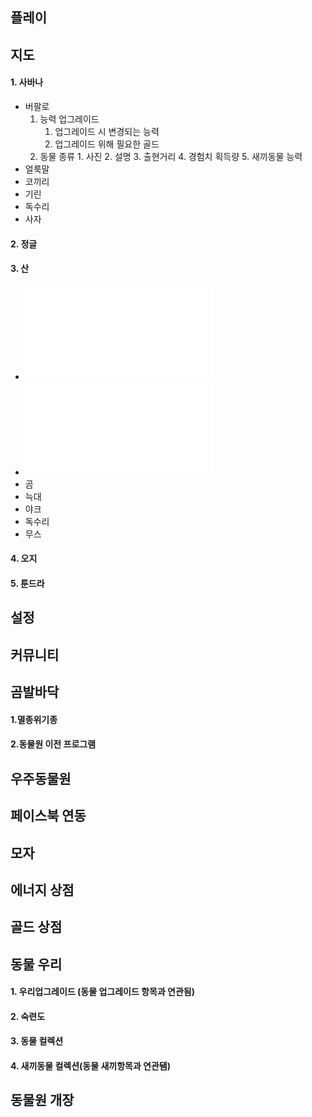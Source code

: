 ## 플레이
## 지도
#### 1. 사바나
+ 버팔로
	1. 능력 업그레이드
		1. 업그레이드 시 변경되는 능력
		2. 업그레이드 위해 필요한 골드
	2. 동물 종류
			1. 사진
			2. 설명
			3. 출현거리
			4. 경험치 획득량
			5. 새끼동물 능력
+ 얼룩말
+ 코끼리
+ 기린
+ 독수리
+ 사자
#### 2. 정글
#### 3. 산
+ ![염소](./세윤/염소/염소.md)
+ ![라마](./세윤/라마/라마.md)
+ 곰
+ 늑대
+ 야크
+ 독수리
+ 무스
#### 4. 오지
#### 5. 툰드라
## 설정
## 커뮤니티
## 곰발바닥
#### 1.멸종위기종
#### 2.동물원 이전 프로그램
## 우주동물원
## 페이스북 연동
## 모자
## 에너지 상점
## 골드 상점
## 동물 우리
#### 1. 우리업그레이드 (동물 업그레이드 항목과 연관됨)
#### 2. 숙련도
#### 3. 동물 컬렉션
#### 4. 새끼동물 컬렉션(동물 새끼항목과 연관됌)
## 동물원 개장
